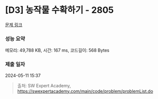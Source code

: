 # [D3] 농작물 수확하기 - 2805 

[문제 링크](https://swexpertacademy.com/main/code/problem/problemDetail.do?contestProbId=AV7GLXqKAWYDFAXB) 

### 성능 요약

메모리: 49,788 KB, 시간: 167 ms, 코드길이: 568 Bytes

### 제출 일자

2024-05-11 15:37



> 출처: SW Expert Academy, https://swexpertacademy.com/main/code/problem/problemList.do